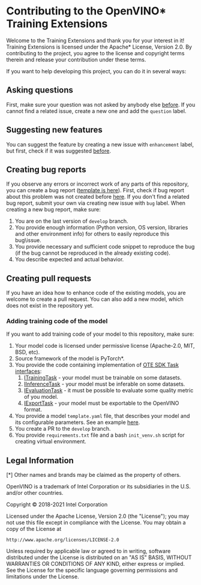 # Contributing to the OpenVINO\* Training Extensions

Welcome to the Training Extensions and thank you for your interest in it! Training Extensions is licensed under the Apache* License, Version 2.0. By contributing to the project, you agree to the license and copyright terms therein and release your contribution under these terms.

If you want to help developing this project, you can do it in several ways:

## Asking questions

First, make sure your question was not asked by anybody else [before](https://github.com/openvinotoolkit/training_extensions/issues?q=is%3Aissue+label%3Aquestion). If you cannot find a related issue, create a new one and add the `question` label.

## Suggesting new features

You can suggest the feature by creating a new issue with `enhancement` label, but first, check if it was suggested [before](https://github.com/openvinotoolkit/training_extensions/issues?q=is%3Aissue+label%3Aenhancement).

## Creating bug reports

If you observe any errors or incorrect work of any parts of this repository, you can create a bug report ([template is here](.github/ISSUE_TEMPLATE/bug_report.md)). First, check if bug report about this problem was not created before [here](https://github.com/openvinotoolkit/training_extensions/issues?q=is%3Aissue+label%3Abug). If you don't find a related bug report, submit your own via creating new issue with `bug` label.
When creating a new bug report, make sure:
1. You are on the last version of `develop` branch.
2. You provide enough information (Python version, OS version, libraries and other environment info) for others to easily reproduce this bug\issue.
3. You provide necessary and sufficient code snippet to reproduce the bug (if the bug cannot be reproduced in the already existing code).
4. You describe expected and actual behavior.

## Creating pull requests

If you have an idea how to enhance code of the existing models, you are welcome to create a pull request. You can also add a new model, which does not exist in the repository yet.

### Adding training code of the model

If you want to add training code of your model to this repository, make sure:
1. Your model code is licensed under permissive license (Apache-2.0, MIT, BSD, etc).
2. Source framework of the model is PyTorch\*.
3. You provide the code containing implementation of [OTE SDK Task interfaces](https://github.com/openvinotoolkit/training_extensions/tree/develop/ote_sdk/ote_sdk/usecases/tasks/interfaces):
   1. [ITrainingTask](https://github.com/openvinotoolkit/training_extensions/blob/develop/ote_sdk/ote_sdk/usecases/tasks/interfaces/training_interface.py) - your model must be trainable on some datasets.
   1. [IInferenceTask](https://github.com/openvinotoolkit/training_extensions/blob/develop/ote_sdk/ote_sdk/usecases/tasks/interfaces/inference_interface.py) - your model must be inferable on some datasets.
   1. [IEvaluationTask](https://github.com/openvinotoolkit/training_extensions/blob/develop/ote_sdk/ote_sdk/usecases/tasks/interfaces/evaluate_interface.py) - it must be possible to evaluate some quality metric of you model.
   1. [IExportTask](https://github.com/openvinotoolkit/training_extensions/blob/develop/ote_sdk/ote_sdk/usecases/tasks/interfaces/export_interface.py) - your model must be exportable to the OpenVINO format.
4. You provide a model `template.yaml` file, that describes your model and its configurable parameters. See an example [here](external/anomaly/anomaly_classification/configs/padim/template.yaml).
5. You create a PR to the `develop` branch.
6. You provide `requirements.txt` file and a bash `init_venv.sh` script for creating virtual environment.

## Legal Information

[\*] Other names and brands may be claimed as the property of others.

OpenVINO is a trademark of Intel Corporation or its subsidiaries in the U.S. and/or other countries.

Copyright &copy; 2018-2021 Intel Corporation

Licensed under the Apache License, Version 2.0 (the "License"); you may not use this file except in compliance with the License. You may obtain a copy of the License at
```
http://www.apache.org/licenses/LICENSE-2.0
```
Unless required by applicable law or agreed to in writing, software distributed under the License is distributed on an "AS IS" BASIS, WITHOUT WARRANTIES OR CONDITIONS OF ANY KIND, either express or implied. See the License for the specific language governing permissions and limitations under the License.
